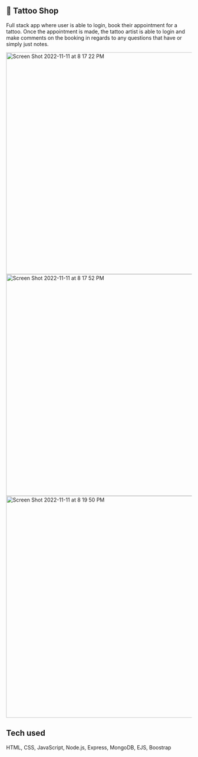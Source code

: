 ## :underage: Tattoo Shop

Full stack app where user is able to login, book their appointment for a tattoo. Once the appointment is made, the tattoo artist is able to login and make comments on the booking in regards to any questions that have or simply just notes. 

<img width="600" alt="Screen Shot 2022-11-11 at 8 17 22 PM" src="https://user-images.githubusercontent.com/113194307/201450878-6a17bf95-b542-40e0-81f3-088a3e40abde.png">
<img width="600" alt="Screen Shot 2022-11-11 at 8 17 52 PM" src="https://user-images.githubusercontent.com/113194307/201450880-5db51195-e7f1-4411-bc07-3fe53bc7a4db.png">
<img width="600" alt="Screen Shot 2022-11-11 at 8 19 50 PM" src="https://user-images.githubusercontent.com/113194307/201450881-6fc345af-bb5b-41fe-b15b-ea4b7a17393c.png">


## Tech used

 HTML, CSS, JavaScript, Node.js, Express, MongoDB, EJS, Boostrap 

